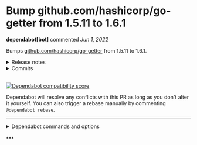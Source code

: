 # Bump github.com/hashicorp/go-getter from 1.5.11 to 1.6.1

**dependabot[bot]** commented *Jun 1, 2022*

Bumps [github.com/hashicorp/go-getter](https://github.com/hashicorp/go-getter) from 1.5.11 to 1.6.1.
<details>
<summary>Release notes</summary>
<p><em>Sourced from <a href="https://github.com/hashicorp/go-getter/releases">github.com/hashicorp/go-getter's releases</a>.</em></p>
<blockquote>
<h2>v1.6.1</h2>
<p>No release notes provided.</p>
</blockquote>
</details>
<details>
<summary>Commits</summary>
<ul>
<li><a href="https://github.com/hashicorp/go-getter/commit/f710948d90b08a7a6914c9267c8a65f57f361159"><code>f710948</code></a> Merge pull request <a href="https://github-redirect.dependabot.com/hashicorp/go-getter/issues/362">#362</a> from hashicorp/update-x/sys-for-go1.18</li>
<li><a href="https://github.com/hashicorp/go-getter/commit/226a8c5a528270111ff5fda2d38a7b6f486bb302"><code>226a8c5</code></a> Update <code>golang.org/x/sys</code> to work with <code>go1.18</code></li>
<li><a href="https://github.com/hashicorp/go-getter/commit/01813343e453310eba1b8eaeffd932377cf2a84c"><code>0181334</code></a> Add apt-get update before installing dependencies (<a href="https://github-redirect.dependabot.com/hashicorp/go-getter/issues/360">#360</a>)</li>
<li><a href="https://github.com/hashicorp/go-getter/commit/a2ebce998f8d4105bd4b78d6c99a12803ad97a45"><code>a2ebce9</code></a> Multiple fixes for go-getter (<a href="https://github-redirect.dependabot.com/hashicorp/go-getter/issues/359">#359</a>)</li>
<li><a href="https://github.com/hashicorp/go-getter/commit/4553965d9c4a8d99bd0d381c1180c08e07eff5fd"><code>4553965</code></a> fix(decompresser_zip): fix panic when decompressing protected zip file (<a href="https://github-redirect.dependabot.com/hashicorp/go-getter/issues/343">#343</a>)...</li>
<li>See full diff in <a href="https://github.com/hashicorp/go-getter/compare/v1.5.11...v1.6.1">compare view</a></li>
</ul>
</details>
<br />


[![Dependabot compatibility score](https://dependabot-badges.githubapp.com/badges/compatibility_score?dependency-name=github.com/hashicorp/go-getter&package-manager=go_modules&previous-version=1.5.11&new-version=1.6.1)](https://docs.github.com/en/github/managing-security-vulnerabilities/about-dependabot-security-updates#about-compatibility-scores)

Dependabot will resolve any conflicts with this PR as long as you don't alter it yourself. You can also trigger a rebase manually by commenting `@dependabot rebase`.

[//]: # (dependabot-automerge-start)
[//]: # (dependabot-automerge-end)

---

<details>
<summary>Dependabot commands and options</summary>
<br />

You can trigger Dependabot actions by commenting on this PR:
- `@dependabot rebase` will rebase this PR
- `@dependabot recreate` will recreate this PR, overwriting any edits that have been made to it
- `@dependabot merge` will merge this PR after your CI passes on it
- `@dependabot squash and merge` will squash and merge this PR after your CI passes on it
- `@dependabot cancel merge` will cancel a previously requested merge and block automerging
- `@dependabot reopen` will reopen this PR if it is closed
- `@dependabot close` will close this PR and stop Dependabot recreating it. You can achieve the same result by closing it manually
- `@dependabot ignore this major version` will close this PR and stop Dependabot creating any more for this major version (unless you reopen the PR or upgrade to it yourself)
- `@dependabot ignore this minor version` will close this PR and stop Dependabot creating any more for this minor version (unless you reopen the PR or upgrade to it yourself)
- `@dependabot ignore this dependency` will close this PR and stop Dependabot creating any more for this dependency (unless you reopen the PR or upgrade to it yourself)
- `@dependabot use these labels` will set the current labels as the default for future PRs for this repo and language
- `@dependabot use these reviewers` will set the current reviewers as the default for future PRs for this repo and language
- `@dependabot use these assignees` will set the current assignees as the default for future PRs for this repo and language
- `@dependabot use this milestone` will set the current milestone as the default for future PRs for this repo and language

You can disable automated security fix PRs for this repo from the [Security Alerts page](https://github.com/gruntwork-io/terragrunt/network/alerts).

</details>
<br />
***


